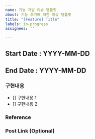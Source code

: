 ```yaml
---
name: 기능 개발 이슈 템플릿
about: 기능 추가에 대한 이슈 템플릿
title: "[Feature] Title"
labels: in-progress
assignees: ''

---
```


## Start Date : YYYY-MM-DD
## End Date : YYYY-MM-DD

### 구현내용
- [] 구현내용 1
- [] 구현내용 2

### Reference 

### Post Link (Optional)
